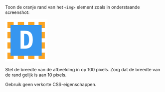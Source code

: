 Toon de oranje rand van het `<img>` element zoals in onderstaande screenshot:

![Dodona logo met oranje rand](./media/screenshot.png)

Stel de breedte van de afbeelding in op 100 pixels. Zorg dat de breedte van de rand gelijk is aan 10 pixels.

Gebruik geen verkorte CSS-eigenschappen.